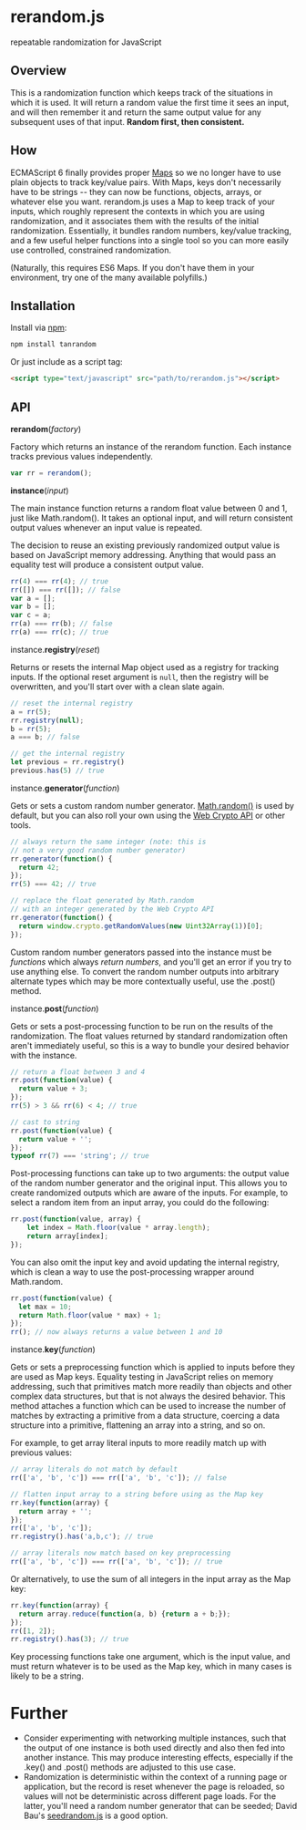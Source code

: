 # rerandom.js

repeatable randomization for JavaScript

## Overview

This is a randomization function which keeps track of the situations in which it is used. It will return a random value the first time it sees an input, and will then remember it and return the same output value for any subsequent uses of that input. **Random first, then consistent.**

## How

ECMAScript 6 finally provides proper [Maps](https://developer.mozilla.org/en-US/docs/Web/JavaScript/Reference/Global_Objects/Map) so we no longer have to use plain objects to track key/value pairs. With Maps, keys don't necessarily have to be strings -- they can now be functions, objects, arrays, or whatever else you want. rerandom.js uses a Map to keep track of your inputs, which roughly represent the contexts in which you are using randomization, and it associates them with the results of the initial randomization. Essentially, it bundles random numbers, key/value tracking, and a few useful helper functions into a single tool so you can more easily use controlled, constrained randomization.

(Naturally, this requires ES6 Maps. If you don't have them in your environment, try one of the many available polyfills.)

## Installation

Install via [npm](https://www.npmjs.com/package/tanrandom):

```javascript
npm install tanrandom
```

Or just include as a script tag:

```html
<script type="text/javascript" src="path/to/rerandom.js"></script>
```

## API

**rerandom**(*factory*)

Factory which returns an instance of the rerandom function. Each instance tracks previous values independently.

```javascript
var rr = rerandom();
```

**instance**(*input*)

The main instance function returns a random float value between 0 and 1, just like Math.random(). It takes an optional input, and will return consistent output values whenever an input value is repeated.

The decision to reuse an existing previously randomized output value is based on JavaScript memory addressing. Anything that would pass an equality test will produce a consistent output value.

```javascript
rr(4) === rr(4); // true
rr([]) === rr([]); // false
var a = [];
var b = [];
var c = a;
rr(a) === rr(b); // false
rr(a) === rr(c); // true
```

instance.**registry**(*reset*)

Returns or resets the internal Map object used as a registry for tracking inputs. If the optional reset argument is `null`, then the registry will be overwritten, and you'll start over with a clean slate again.

```javascript
// reset the internal registry
a = rr(5);
rr.registry(null);
b = rr(5);
a === b; // false

// get the internal registry
let previous = rr.registry()
previous.has(5) // true
```

instance.**generator**(*function*)

Gets or sets a custom random number generator. [Math.random()](https://developer.mozilla.org/en-US/docs/Web/JavaScript/Reference/Global_Objects/Math/random) is used by default, but you can also roll your own using the [Web Crypto API](https://developer.mozilla.org/en-US/docs/Web/API/Web_Crypto_API) or other tools.

```javascript
// always return the same integer (note: this is
// not a very good random number generator)
rr.generator(function() {
  return 42;
});
rr(5) === 42; // true

// replace the float generated by Math.random
// with an integer generated by the Web Crypto API
rr.generator(function() {
  return window.crypto.getRandomValues(new Uint32Array(1))[0];
});
```

Custom random number generators passed into the instance must be *functions* which always *return numbers*, and you'll get an error if you try to use anything else. To convert the random number outputs into arbitrary alternate types which may be more contextually useful, use the .post() method.

instance.**post**(*function*)

Gets or sets a post-processing function to be run on the results of the randomization. The float values returned by standard randomization often aren't immediately useful, so this is a way to bundle your desired behavior with the instance.

```javascript
// return a float between 3 and 4
rr.post(function(value) {
  return value + 3;
});
rr(5) > 3 && rr(6) < 4; // true

// cast to string
rr.post(function(value) {
  return value + '';
});
typeof rr(7) === 'string'; // true
```

Post-processing functions can take up to two arguments: the output value of the random number generator and the original input. This allows you to create randomized outputs which are aware of the inputs. For example, to select a random item from an input array, you could do the following:

```javascript
rr.post(function(value, array) {
    let index = Math.floor(value * array.length);
    return array[index];
});
```

You can also omit the input key and avoid updating the internal registry, which is clean a way to use the post-processing wrapper around Math.random.

```javascript
rr.post(function(value) {
  let max = 10;
  return Math.floor(value * max) + 1;
});
rr(); // now always returns a value between 1 and 10
```

instance.**key**(*function*)

Gets or sets a preprocessing function which is applied to inputs before they are used as Map keys. Equality testing in JavaScript relies on memory addressing, such that primitives match more readily than objects and other complex data structures, but that is not always the desired behavior. This method attaches a function which can be used to increase the number of matches by extracting a primitive from a data structure, coercing a data structure into a primitive, flattening an array into a string, and so on.

For example, to get array literal inputs to more readily match up with previous values:

```javascript
// array literals do not match by default
rr(['a', 'b', 'c']) === rr(['a', 'b', 'c']); // false

// flatten input array to a string before using as the Map key
rr.key(function(array) {
  return array + '';
});
rr(['a', 'b', 'c']);
rr.registry().has('a,b,c'); // true

// array literals now match based on key preprocessing
rr(['a', 'b', 'c']) === rr(['a', 'b', 'c']); // true
```

Or alternatively, to use the sum of all integers in the input array as the Map key:

```javascript
rr.key(function(array) {
  return array.reduce(function(a, b) {return a + b;});
});
rr([1, 2]);
rr.registry().has(3); // true
```

Key processing functions take one argument, which is the input value, and must return whatever is to be used as the Map key, which in many cases is likely to be a string.

# Further

- Consider experimenting with networking multiple instances, such that the output of one instance is both used directly and also then fed into another instance. This may produce interesting effects, especially if the .key() and .post() methods are adjusted to this use case.
- Randomization is deterministic within the context of a running page or application, but the record is reset whenever the page is reloaded, so values will not be deterministic across different page loads. For the latter, you'll need a random number generator that can be seeded; David Bau's [seedrandom.js](https://github.com/davidbau/seedrandom) is a good option.
